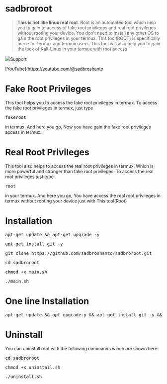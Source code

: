 
# sadbroroot
> <b>This is not like linux real root</b>. Root is an automated tool which help you to gain to access of fake root privileges and real root privileges without rooting your device. You don't need to install any other OS to gain the root privileges in your termux. This tool(ROOT) is specifically made for termux and termux users. This tool will also help you to gain the look of Kali-Linux in your termux with root access

<centre>
<img src="https://github.com/sadbroshanto/sadbrohot
</centre>

# Support
[YouTube](https://youtube.com/@sadbroshanto

# Fake Root Privileges
This tool helps you to access the fake root privileges in termux. To access the fake root privileges in termux, just type <pre>fakeroot</pre> in termux. And here you go, Now you have gain the fake root privileges access in termux.

# Real Root Privileges
This tool also helps to access the real root privileges in termux. Which is more powerful and stronger than fake root privileges. To access the real root privileges just type <pre>root</pre> in your termux. And here you go, You have access the real root privileges in termux without rooting your device just with This tool(Root)

# Installation
<pre>apt-get update && apt-get upgrade -y</pre>
<pre>apt-get install git -y</pre>
<pre>git clone https://github.com/sadbroshanto/sadbroroot.git</pre>
<pre>cd sadbroroot</pre>
<pre>chmod +x main.sh</pre>
<pre>./main.sh</pre>


# One line Installation
<pre>apt-get update && apt upgrade-y && apt-get install git -y && git clone https://github.com/sadbroshanto/sadbroroot.git</pre>

# Uninstall
You can uninstall root with the following commands wihch are shown here:
<pre>cd sadbroroot</pre>
<pre>chmod +x uninstall.sh</pre>
<pre>./uninstall.sh</pre>
